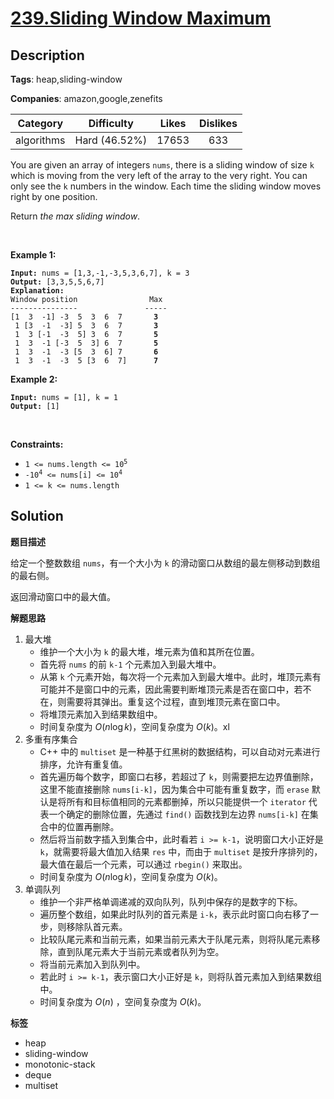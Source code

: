 # [239.Sliding Window Maximum](https://leetcode.com/problems/sliding-window-maximum/description/)

## Description

**Tags**: heap,sliding-window

**Companies**: amazon,google,zenefits

|  Category  |  Difficulty   | Likes | Dislikes |
| :--------: | :-----------: | :---: | :------: |
| algorithms | Hard (46.52%) | 17653 |   633    |

<p>You are given an array of integers&nbsp;<code>nums</code>, there is a sliding window of size <code>k</code> which is moving from the very left of the array to the very right. You can only see the <code>k</code> numbers in the window. Each time the sliding window moves right by one position.</p>
<p>Return <em>the max sliding window</em>.</p>
<p>&nbsp;</p>
<p><strong class="example">Example 1:</strong></p>
<pre><code><strong>Input:</strong> nums = [1,3,-1,-3,5,3,6,7], k = 3
<strong>Output:</strong> [3,3,5,5,6,7]
<strong>Explanation:</strong>
Window position                Max
---------------               -----
[1  3  -1] -3  5  3  6  7       <strong>3</strong>
 1 [3  -1  -3] 5  3  6  7       <strong>3</strong>
 1  3 [-1  -3  5] 3  6  7      <strong> 5</strong>
 1  3  -1 [-3  5  3] 6  7       <strong>5</strong>
 1  3  -1  -3 [5  3  6] 7       <strong>6</strong>
 1  3  -1  -3  5 [3  6  7]      <strong>7</strong></code></pre>
<p><strong class="example">Example 2:</strong></p>
<pre><code><strong>Input:</strong> nums = [1], k = 1
<strong>Output:</strong> [1]</code></pre>
<p>&nbsp;</p>
<p><strong>Constraints:</strong></p>
<ul>
  <li><code>1 &lt;= nums.length &lt;= 10<sup>5</sup></code></li>
  <li><code>-10<sup>4</sup> &lt;= nums[i] &lt;= 10<sup>4</sup></code></li>
  <li><code>1 &lt;= k &lt;= nums.length</code></li>
</ul>

## Solution

**题目描述**

给定一个整数数组 `nums`，有一个大小为 `k` 的滑动窗口从数组的最左侧移动到数组的最右侧。

返回滑动窗口中的最大值。

**解题思路**

1. 最大堆
   - 维护一个大小为 `k` 的最大堆，堆元素为值和其所在位置。
   - 首先将 `nums` 的前 `k-1` 个元素加入到最大堆中。
   - 从第 `k` 个元素开始，每次将一个元素加入到最大堆中。此时，堆顶元素有可能并不是窗口中的元素，因此需要判断堆顶元素是否在窗口中，若不在，则需要将其弹出。重复这个过程，直到堆顶元素在窗口中。
   - 将堆顶元素加入到结果数组中。
   - 时间复杂度为 $O(n \log k)$，空间复杂度为 $O(k)$。xl
2. 多重有序集合
   - C++ 中的 `multiset` 是一种基于红黑树的数据结构，可以自动对元素进行排序，允许有重复值。
   - 首先遍历每个数字，即窗口右移，若超过了 `k`，则需要把左边界值删除，这里不能直接删除 `nums[i-k]`，因为集合中可能有重复数字，而 `erase` 默认是将所有和目标值相同的元素都删掉，所以只能提供一个 `iterator` 代表一个确定的删除位置，先通过 `find()` 函数找到左边界 `nums[i-k]` 在集合中的位置再删除。
   - 然后将当前数字插入到集合中，此时看若 `i >= k-1`，说明窗口大小正好是 `k`，就需要将最大值加入结果 `res` 中，而由于 `multiset` 是按升序排列的，最大值在最后一个元素，可以通过 `rbegin()` 来取出。
   - 时间复杂度为 $O(n \log k)$，空间复杂度为 $O(k)$。
3. 单调队列
   - 维护一个非严格单调递减的双向队列，队列中保存的是数字的下标。
   - 遍历整个数组，如果此时队列的首元素是 `i-k`，表示此时窗口向右移了一步，则移除队首元素。
   - 比较队尾元素和当前元素，如果当前元素大于队尾元素，则将队尾元素移除，直到队尾元素大于当前元素或者队列为空。
   - 将当前元素加入到队列中。
   - 若此时 `i >= k-1`，表示窗口大小正好是 `k`，则将队首元素加入到结果数组中。
   - 时间复杂度为 $O(n)$ ，空间复杂度为 $O(k)$。

**标签**

- heap
- sliding-window
- monotonic-stack
- deque
- multiset
